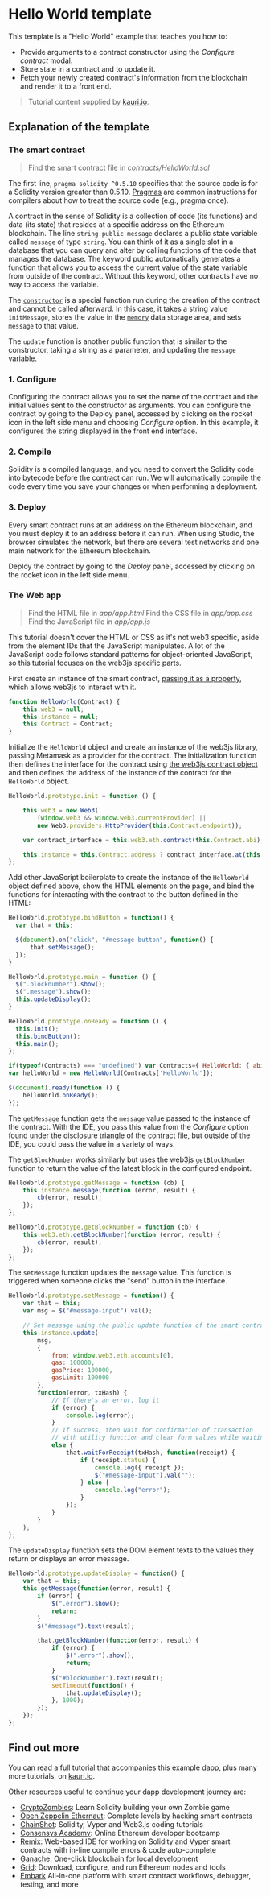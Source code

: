 # Hello World template

This template is a "Hello World" example that teaches you how to:

-   Provide arguments to a contract constructor using the _Configure contract_ modal.
-   Store state in a contract and to update it.
-   Fetch your newly created contract's information from the blockchain and render it to a front end.

> Tutorial content supplied by [kauri.io](https://kauri.io).

## Explanation of the template

### The smart contract

> Find the smart contract file in _contracts/HelloWorld.sol_

The first line, `pragma solidity ^0.5.10` specifies that the source code is for a Solidity version greater than 0.5.10. [Pragmas](https://solidity.readthedocs.io/en/latest/layout-of-source-files.html#pragma) are common instructions for compilers about how to treat the source code (e.g., pragma once).

A contract in the sense of Solidity is a collection of code (its functions) and data (its state) that resides at a specific address on the Ethereum blockchain. The line `string public message` declares a public state variable called `message` of type `string`. You can think of it as a single slot in a database that you can query and alter by calling functions of the code that manages the database. The keyword public automatically generates a function that allows you to access the current value of the state variable from outside of the contract. Without this keyword, other contracts have no way to access the variable.

The [`constructor`](https://solidity.readthedocs.io/en/latest/contracts.html#constructor) is a special function run during the creation of the contract and cannot be called afterward. In this case, it takes a string value `initMessage`, stores the value in the [`memory`](https://solidity.readthedocs.io/en/latest/introduction-to-smart-contracts.html#storage-memory-and-the-stack) data storage area, and sets `message` to that value.

The `update` function is another public function that is similar to the constructor, taking a string as a parameter, and updating the `message` variable.

### 1. Configure

Configuring the contract allows you to set the name of the contract and the initial values sent to the constructor as arguments. You can configure the contract by going to the Deploy panel, accessed by clicking on the rocket icon in the left side menu and choosing _Configure_ option. In this example, it configures the string displayed in the front end interface.

### 2. Compile

Solidity is a compiled language, and you need to convert the Solidity code into bytecode before the contract can run. We will automatically compile the code every time you save your changes or when performing a deployment.  

### 3. Deploy

Every smart contract runs at an address on the Ethereum blockchain, and you must deploy it to an address before it can run. When using Studio, the browser simulates the network, but there are several test networks and one main network for the Ethereum blockchain.

Deploy the contract by going to the _Deploy_ panel, accessed by clicking on the rocket icon in the left side menu.

### The Web app

> Find the HTML file in _app/app.html_
> Find the CSS file in _app/app.css_
> Find the JavaScript file in _app/app.js_

This tutorial doesn't cover the HTML or CSS as it's not web3 specific, aside from the element IDs that the JavaScript manipulates. A lot of the JavaScript code follows standard patterns for object-oriented JavaScript, so this tutorial focuses on the web3js specific parts.

First create an instance of the smart contract, [passing it as a property](https://web3js.readthedocs.io/en/v1.2.0/web3-eth-contract.html), which allows web3js to interact with it.

```javascript
function HelloWorld(Contract) {
    this.web3 = null;
    this.instance = null;
    this.Contract = Contract;
}
```

Initialize the `HelloWorld` object and create an instance of the web3js library, passing Metamask as a provider for the contract. The initialization function then defines the interface for the contract using [the web3js contract object](https://web3js.readthedocs.io/en/v1.2.1/web3-eth-contract.html#new-contract) and then defines the address of the instance of the contract for the `HelloWorld` object.

```javascript
HelloWorld.prototype.init = function () {

    this.web3 = new Web3(
        (window.web3 && window.web3.currentProvider) ||
        new Web3.providers.HttpProvider(this.Contract.endpoint));

    var contract_interface = this.web3.eth.contract(this.Contract.abi);

    this.instance = this.Contract.address ? contract_interface.at(this.Contract.address) :  { message: () => {} };
};
```

Add other JavaScript boilerplate to create the instance of the `HelloWorld` object defined above, show the HTML elements on the page, and bind the functions for interacting with the contract to the button defined in the HTML:

```javascript
HelloWorld.prototype.bindButton = function() {
  var that = this;

  $(document).on("click", "#message-button", function() {
      that.setMessage();
  });
}

HelloWorld.prototype.main = function () {
  $(".blocknumber").show();
  $(".message").show();
  this.updateDisplay();
}

HelloWorld.prototype.onReady = function () {
  this.init();
  this.bindButton();
  this.main();
};

if(typeof(Contracts) === "undefined") var Contracts={ HelloWorld: { abi: [] }};
var helloWorld = new HelloWorld(Contracts['HelloWorld']);

$(document).ready(function () {
    helloWorld.onReady();
});
```

The `getMessage` function gets the `message` value passed to the instance of the contract. With the IDE, you pass this value from the _Configure_ option found under the disclosure triangle of the contract file, but outside of the IDE, you could pass the value in a variety of ways.

The `getBlockNumber` works similarly but uses the web3js [`getBlockNumber`](https://web3js.readthedocs.io/en/v1.2.1/web3-eth.html?highlight=getBlockNumber#getblocknumber) function to return the value of the latest block in the configured endpoint.

```javascript
HelloWorld.prototype.getMessage = function (cb) {
    this.instance.message(function (error, result) {
        cb(error, result);
    });
};

HelloWorld.prototype.getBlockNumber = function (cb) {
    this.web3.eth.getBlockNumber(function (error, result) {
        cb(error, result);
    });
};
```

The `setMessage` function updates the `message` value. This function is triggered when someone clicks the "send" button in the interface.

```javascript
HelloWorld.prototype.setMessage = function() {
    var that = this;
    var msg = $("#message-input").val();

    // Set message using the public update function of the smart contract
    this.instance.update(
        msg,
        {
            from: window.web3.eth.accounts[0],
            gas: 100000,
            gasPrice: 100000,
            gasLimit: 100000
        },
        function(error, txHash) {
            // If there's an error, log it
            if (error) {
                console.log(error);
            }
            // If success, then wait for confirmation of transaction
            // with utility function and clear form values while waiting
            else {
                that.waitForReceipt(txHash, function(receipt) {
                    if (receipt.status) {
                        console.log({ receipt });
                        $("#message-input").val("");
                    } else {
                        console.log("error");
                    }
                });
            }
        }
    );
};
```

The `updateDisplay` function sets the DOM element texts to the values they return or displays an error message.

```javascript
HelloWorld.prototype.updateDisplay = function() {
    var that = this;
    this.getMessage(function(error, result) {
        if (error) {
            $(".error").show();
            return;
        }
        $("#message").text(result);

        that.getBlockNumber(function(error, result) {
            if (error) {
                $(".error").show();
                return;
            }
            $("#blocknumber").text(result);
            setTimeout(function() {
                that.updateDisplay();
            }, 1000);
        });
    });
};
```

## Find out more

You can read a full tutorial that accompanies this example dapp, plus many more tutorials, on [kauri.io](https://kauri.io/article/68fca74301814d09bfcc35e07ff30fbc/v1/create-a-%22hello-world%22-fullstack-dapp).

Other resources useful to continue your dapp development journey are:

- [CryptoZombies](https://cryptozombies.io/): Learn Solidity building your own Zombie game
- [Open Zeppelin Ethernaut](https://ethernaut.openzeppelin.com/): Complete levels by hacking smart contracts
- [ChainShot](https://www.chainshot.com/): Solidity, Vyper and Web3.js coding tutorials
- [Consensys Academy](https://consensys.net/academy/bootcamp/): Online Ethereum developer bootcamp
- [Remix](https://remix.ethereum.org/): Web-based IDE for working on Solidity and Vyper smart contracts with in-line compile errors & code auto-complete
- [Ganache](https://www.trufflesuite.com/ganache): One-click blockchain for local development
- [Grid](https://grid.ethereum.org/): Download, configure, and run Ethereum nodes and tools
- [Embark](https://framework.embarklabs.io/) All-in-one platform with smart contract workflows, debugger, testing, and more
